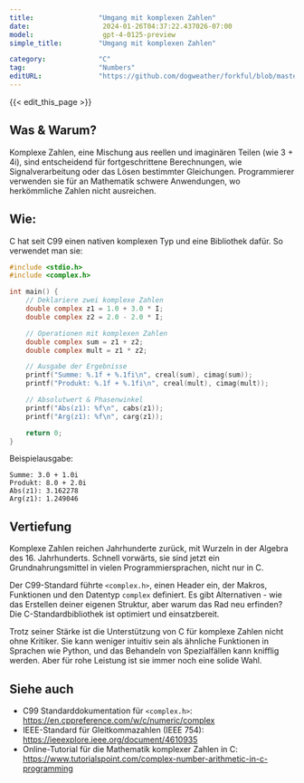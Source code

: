 ```yaml
---
title:                "Umgang mit komplexen Zahlen"
date:                  2024-01-26T04:37:22.437026-07:00
model:                 gpt-4-0125-preview
simple_title:         "Umgang mit komplexen Zahlen"

category:             "C"
tag:                  "Numbers"
editURL:              "https://github.com/dogweather/forkful/blob/master/content/de/c/working-with-complex-numbers.md"
---
```


{{< edit_this_page >}}

## Was & Warum?
Komplexe Zahlen, eine Mischung aus reellen und imaginären Teilen (wie 3 + 4i), sind entscheidend für fortgeschrittene Berechnungen, wie Signalverarbeitung oder das Lösen bestimmter Gleichungen. Programmierer verwenden sie für an Mathematik schwere Anwendungen, wo herkömmliche Zahlen nicht ausreichen.

## Wie:
C hat seit C99 einen nativen komplexen Typ und eine Bibliothek dafür. So verwendet man sie:

```C
#include <stdio.h>
#include <complex.h>

int main() {
    // Deklariere zwei komplexe Zahlen
    double complex z1 = 1.0 + 3.0 * I;
    double complex z2 = 2.0 - 2.0 * I;

    // Operationen mit komplexen Zahlen
    double complex sum = z1 + z2;
    double complex mult = z1 * z2;

    // Ausgabe der Ergebnisse
    printf("Summe: %.1f + %.1fi\n", creal(sum), cimag(sum));
    printf("Produkt: %.1f + %.1fi\n", creal(mult), cimag(mult));

    // Absolutwert & Phasenwinkel
    printf("Abs(z1): %f\n", cabs(z1));
    printf("Arg(z1): %f\n", carg(z1));

    return 0;
}
```

Beispielausgabe:
```
Summe: 3.0 + 1.0i
Produkt: 8.0 + 2.0i
Abs(z1): 3.162278
Arg(z1): 1.249046
```
## Vertiefung
Komplexe Zahlen reichen Jahrhunderte zurück, mit Wurzeln in der Algebra des 16. Jahrhunderts. Schnell vorwärts, sie sind jetzt ein Grundnahrungsmittel in vielen Programmiersprachen, nicht nur in C.

Der C99-Standard führte `<complex.h>`, einen Header ein, der Makros, Funktionen und den Datentyp `complex` definiert. Es gibt Alternativen - wie das Erstellen deiner eigenen Struktur, aber warum das Rad neu erfinden? Die C-Standardbibliothek ist optimiert und einsatzbereit.

Trotz seiner Stärke ist die Unterstützung von C für komplexe Zahlen nicht ohne Kritiker. Sie kann weniger intuitiv sein als ähnliche Funktionen in Sprachen wie Python, und das Behandeln von Spezialfällen kann knifflig werden. Aber für rohe Leistung ist sie immer noch eine solide Wahl.

## Siehe auch
- C99 Standarddokumentation für `<complex.h>`: https://en.cppreference.com/w/c/numeric/complex
- IEEE-Standard für Gleitkommazahlen (IEEE 754): https://ieeexplore.ieee.org/document/4610935
- Online-Tutorial für die Mathematik komplexer Zahlen in C: https://www.tutorialspoint.com/complex-number-arithmetic-in-c-programming
